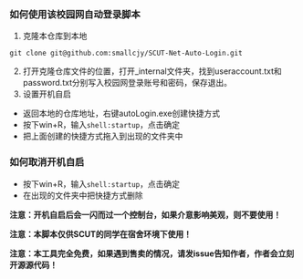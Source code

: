 ### 如何使用该校园网自动登录脚本
1. 克隆本仓库到本地

` git clone git@github.com:smallcjy/SCUT-Net-Auto-Login.git `

2. 打开克隆仓库文件的位置，打开_internal文件夹，找到useraccount.txt和password.txt分别写入校园网登录账号和密码，保存退出。
3. 设置开机自启
  - 返回本地的仓库地址，右键autoLogin.exe创建快捷方式
  - 按下win+R，输入`shell:startup`，点击确定
  - 把上面创建的快捷方式拖入到出现的文件夹中

### 如何取消开机自启
  - 按下win+R，输入`shell:startup`，点击确定
  - 在出现的文件夹中把快捷方式删除

**注意：开机自启后会一闪而过一个控制台，如果介意影响美观，则不要使用！**

**注意：本脚本仅供SCUT的同学在宿舍环境下使用！**

**注意：本工具完全免费，如果遇到售卖的情况，请发issue告知作者，作者会立刻开源源代码！**
